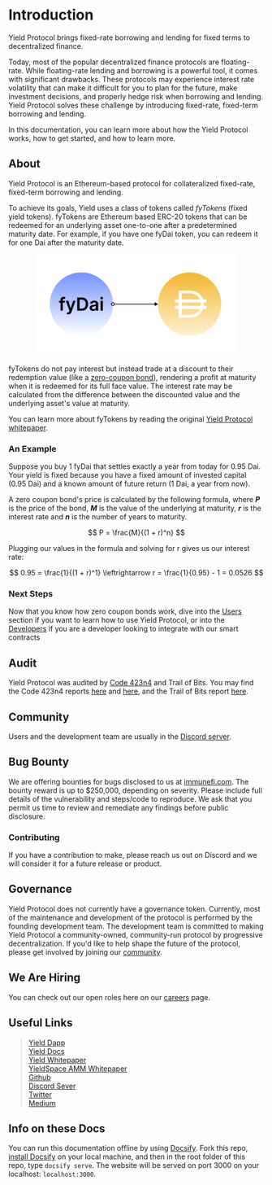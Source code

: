 # Introduction

Yield Protocol brings fixed-rate borrowing and lending for fixed terms to decentralized finance.

Today, most of the popular decentralized finance protocols are floating-rate. While floating-rate lending and borrowing is a powerful tool, it comes with significant drawbacks. These protocols may experience interest rate volatility that can make it difficult for you to plan for the future, make investment decisions, and properly hedge risk when borrowing and lending. Yield Protocol solves these challenge by introducing fixed-rate, fixed-term borrowing and lending.

In this documentation, you can learn more about how the Yield Protocol works, how to get started, and how to learn more. 

<!-- TODO: maybe we can create a blog post outlining use cases and link it here -->

## About

Yield Protocol is an Ethereum-based protocol for collateralized fixed-rate, fixed-term borrowing and lending. 

To achieve its goals, Yield uses a class of tokens called *fyTokens* (fixed yield tokens). fyTokens are Ethereum based ERC-20 tokens that can be redeemed for an underlying asset one-to-one after a predetermined maturity date. For example, if you have one fyDai token, you can redeem it for one Dai after the maturity date.

<figure class="image" align = "center">
  <img src="assets/mature.png" width="400" alt="fyDai at maturity" title="fyDai at maturity">
</figure>

fyTokens do not pay interest but instead trade at a discount to their redemption value (like a [zero-coupon bond](https://www.investopedia.com/terms/z/zero-couponbond.asp)), rendering a profit at maturity when it is redeemed for its full face value. The interest rate may be calculated from the difference between the discounted value and the underlying asset's value at maturity.

You can learn more about fyTokens by reading the original [Yield Protocol whitepaper](https://yield.is/Yield.pdf).

### An Example

Suppose you buy 1 fyDai that settles exactly a year from today for 0.95 Dai. Your yield is fixed because you have a fixed amount of invested capital (0.95 Dai) and a known amount of future return (1 Dai, a year from now).

A zero coupon bond's price is calculated by the following formula, where ***P*** is the price of the bond, ***M*** is the value of the underlying at maturity, ***r*** is the interest rate and ***n*** is the number of years to maturity.

$$ P = \frac{M}{(1 + r)^n} $$

Plugging our values in the formula and solving for r gives us our interest rate:

$$ 0.95 = \frac{1}{(1 + r)^1} \leftrightarrow r = \frac{1}{0.95} - 1 = 0.0526 $$

### Next Steps

Now that you know how zero coupon bonds work, dive into the [Users](users/) section if you want to learn how to use Yield Protocol, or into the [Developers](developers/) if you are a developer looking to integrate with our smart contracts


## Audit
Yield Protocol was audited by [Code 423n4](https://code423n4.com) and Trail of Bits. You may find the Code 423n4 reports [here](https://code423n4.com/reports/2021-05-yield/) and [here](https://code423n4.com/reports/2021-08-yield/), and the Trail of Bits report [here](https://github.com/trailofbits/publications/blob/master/reviews/YieldV2.pdf).

## Community
Users and the development team are usually in the [Discord server](http://discord.gg/JAFfDj5).

## Bug Bounty
We are offering bounties for bugs disclosed to us at [immunefi.com](https://immunefi.com/bounty/yieldprotocol). The bounty reward is up to $250,000, depending on severity. Please include full details of the vulnerability and steps/code to reproduce. We ask that you permit us time to review and remediate any findings before public disclosure.

### Contributing
If you have a contribution to make, please reach us out on Discord and we will consider it for a future release or product.

## Governance

Yield Protocol does not currently have a governance token. Currently, most of the maintenance and development of the protocol is performed by the founding development team. The development team is committed to making Yield Protocol a community-owned, community-run protocol by progressive decentralization. If you'd like to help shape the future of the protocol, please get involved by joining our [community](#Community). 

## We Are Hiring
You can check out our open roles here on our [careers](https://yield.is/careers) page.

## Useful Links
> [Yield Dapp](https://app.yieldprotocol.com/)<br>
> [Yield Docs](https://docs.yieldprotocol.com/)<br>
> [Yield Whitepaper](https://yield.is/yield.pdf)<br>
> [YieldSpace AMM Whitepaper](https://yield.is/yieldspace.pdf)<br>
> [Github](https://github.com/yieldprotocol)<br>
> [Discord Sever](discord.gg/JAFfDj5)<br>
> [Twitter](https://twitter.com/yield)<br>
> [Medium](https://medium.com/yield-protocol)<br>

## Info on these Docs
You can run this documentation offline by using [Docsify](https://docsify.js.org/#/). Fork this repo, [install Docsify](https://docsify.js.org/#/quickstart) on your local machine, and then in the root folder of this repo, type `docsify serve`. The website will be served on port 3000 on your localhost: `localhost:3000`.
